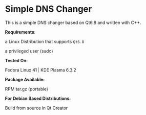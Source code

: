 # Simple DNS Changer

This is a simple DNS changer based on Qt6.8 and written with C++.

**Requirements:**

a Linux Distribution that supports `Qt6.8`

a privileged user (sudo)

**Tested On:**

Fedora Linux 41 | KDE Plasma 6.3.2

**Package Available:**

RPM
tar.gz (portable)

**For Debian Based Distributions:**

Build from source in Qt Creator
